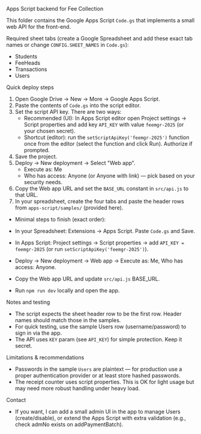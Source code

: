 Apps Script backend for Fee Collection

This folder contains the Google Apps Script `Code.gs` that implements a small web API for the front-end.

Required sheet tabs (create a Google Spreadsheet and add these exact tab names or change `CONFIG.SHEET_NAMES` in `Code.gs`):
- Students
- FeeHeads
- Transactions
- Users

Quick deploy steps
1. Open Google Drive → New → More → Google Apps Script.
2. Paste the contents of `Code.gs` into the script editor.
3. Set the script API key. There are two ways:
   - Recommended (UI): In Apps Script editor open Project settings → Script properties and add key `API_KEY` with value `feemgr-2025` (or your chosen secret).
   - Shortcut (editor): run the `setScriptApiKey('feemgr-2025')` function once from the editor (select the function and click Run). Authorize if prompted.
4. Save the project.
5. Deploy → New deployment → Select "Web app".
   - Execute as: Me
   - Who has access: Anyone (or Anyone with link) — pick based on your security needs.
6. Copy the Web app URL and set the `BASE_URL` constant in `src/api.js` to that URL.
7. In your spreadsheet, create the four tabs and paste the header rows from `apps-script/samples/` (provided here).

- Minimal steps to finish (exact order):

- In your Spreadsheet: Extensions → Apps Script. Paste `Code.gs` and Save.
- In Apps Script: Project settings → Script properties → add `API_KEY = feemgr-2025` (or run `setScriptApiKey('feemgr-2025')`).
- Deploy → New deployment → Web app → Execute as: Me, Who has access: Anyone.
- Copy the Web app URL and update `src/api.js` BASE_URL.
- Run `npm run dev` locally and open the app.

Notes and testing
- The script expects the sheet header row to be the first row. Header names should match those in the samples.
- For quick testing, use the sample Users row (username/password) to sign in via the app.
- The API uses `KEY` param (see `API_KEY`) for simple protection. Keep it secret.

Limitations & recommendations
- Passwords in the sample `Users` are plaintext — for production use a proper authentication provider or at least store hashed passwords.
- The receipt counter uses script properties. This is OK for light usage but may need more robust handling under heavy load.

Contact
- If you want, I can add a small admin UI in the app to manage Users (create/disable), or extend the Apps Script with extra validation (e.g., check admNo exists on addPaymentBatch).